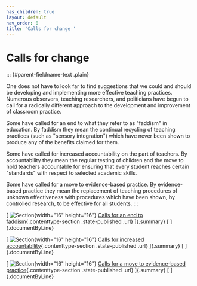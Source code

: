 ```yaml
---
has_children: true
layout: default
nav_order: 0
title: 'Calls for change '
---
```

# Calls for change 


::: {#parent-fieldname-text .plain}
 

One does not have to look far to find suggestions that we could and
should be developing and implementing more effective teaching practices.
Numerous observers, teaching researchers, and politicians have begun to
call for a radically different approach to the development and
improvement of classroom practice.

Some have called for an end to what they refer to as "faddism" in
education. By faddism they mean the continual recycling of teaching
practices (such as "sensory integration") which have never been shown to
produce any of the benefits claimed for them.

Some have called for increased accountability on the part of teachers.
By accountability they mean the regular testing of children and the move
to hold teachers accountable for ensuring that every student reaches
certain "standards" with respect to selected academic skills.

Some have called for a move to evidence-based practice. By
evidence-based practice they mean the replacement of teaching procedures
of unknown effectiveness with procedures which have been shown, by
controlled research, to be effective for all students.
:::

[ ![Section](../../../../++resource++section_icon.gif){width="16"
height="16"} [Calls for an end to
faddism](Callsforanendtofaddism){.contenttype-section .state-published
.url} ]{.summary} [ ]{.documentByLine}

[ ![Section](../../../../++resource++section_icon.gif){width="16"
height="16"} [Calls for increased
accountability](Callsforincreasedaccountability){.contenttype-section
.state-published .url} ]{.summary} [ ]{.documentByLine}

[ ![Section](../../../../++resource++section_icon.gif){width="16"
height="16"} [Calls for a move to evidence-based
practice](Callsforamovetoevidence-basedpractice){.contenttype-section
.state-published .url} ]{.summary} [ ]{.documentByLine}
